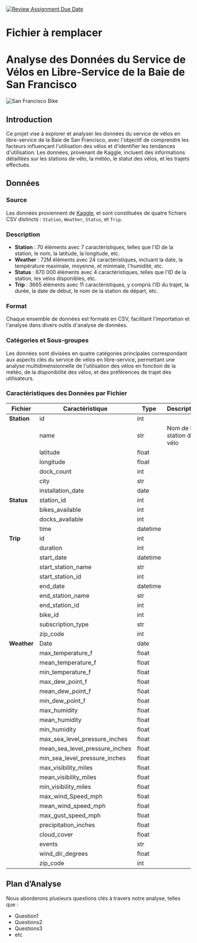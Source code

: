 [![Review Assignment Due Date](https://classroom.github.com/assets/deadline-readme-button-24ddc0f5d75046c5622901739e7c5dd533143b0c8e959d652212380cedb1ea36.svg)](https://classroom.github.com/a/Fj4cXJY4)
# Fichier à remplacer

# Analyse des Données du Service de Vélos en Libre-Service de la Baie de San Francisco
![San Francisco Bike](https://que-faire.voyage/wp-content/uploads/sites/13/2022/05/cyclistes-velo-san-francisco.jpg "San Francisco Bike")

## Introduction

Ce projet vise à explorer et analyser les données du service de vélos en libre-service de la Baie de San Francisco, avec l'objectif de comprendre les facteurs influençant l'utilisation des vélos et d'identifier les tendances d'utilisation. Les données, provenant de Kaggle, incluent des informations détaillées sur les stations de vélo, la météo, le statut des vélos, et les trajets effectués.

## Données

### Source

Les données proviennent de [Kaggle](https://www.kaggle.com/datasets/benhamner/sf-bay-area-bike-share?select=trip.csv), et sont constituées de quatre fichiers CSV distincts : `Station`, `Weather`, `Status`, et `Trip`. 

### Description

- **Station** : 70 éléments avec 7 caractéristiques, telles que l'ID de la station, le nom, la latitude, la longitude, etc.
- **Weather** : 72M éléments avec 24 caractéristiques, incluant la date, la température maximale, moyenne, et minimale, l'humidité, etc.
- **Status** : 670 000 éléments avec 4 caractéristiques, telles que l'ID de la station, les vélos disponibles, etc.
- **Trip** : 3665 éléments avec 11 caractéristiques, y compris l'ID du trajet, la durée, la date de début, le nom de la station de départ, etc.

### Format

Chaque ensemble de données est formaté en CSV, facilitant l'importation et l'analyse dans divers outils d'analyse de données.

### Catégories et Sous-groupes

Les données sont divisées en quatre catégories principales correspondant aux aspects clés du service de vélos en libre-service, permettant une analyse multidimensionnelle de l'utilisation des vélos en fonction de la météo, de la disponibilité des vélos, et des préférences de trajet des utilisateurs.

### Caractéristiques des Données par Fichier

| Fichier  | Caractéristique                | Type        |Description|
|----------|--------------------------------|-------------|------------------------|
| **Station** | id                         | int         ||
|          | name                       | str         |Nom de la station de vélo|
|          | latitude                   | float       ||
|          | longitude                  | float       ||
|          | dock_count                 | int         ||
|          | city                       | str         ||
|          | installation_date          | date        ||
| **Status**  | station_id                  | int         ||
|          | bikes_available            | int         ||
|          | docks_available            | int         ||
|          | time                       | datetime    ||
| **Trip**    | id                         | int         ||
|          | duration                   | int         ||
|          | start_date                 | datetime    ||
|          | start_station_name         | str         ||
|          | start_station_id           | int         ||
|          | end_date                   | datetime    ||
|          | end_station_name           | str         ||
|          | end_station_id             | int         ||
|          | bike_id                    | int         ||
|          | subscription_type          | str         ||
|          | zip_code                   | int         ||
| **Weather** | Date                      | date        ||
|          | max_temperature_f          | float       ||
|          | mean_temperature_f         | float       ||
|          | min_temperature_f          | float       ||
|          | max_dew_point_f            | float       ||
|          | mean_dew_point_f           | float       ||
|          | min_dew_point_f            | float       ||
|          | max_humidity               | float       ||
|          | mean_humidity              | float       ||
|          | min_humidity               | float       ||
|          | max_sea_level_pressure_inches |    float         ||
|          | mean_sea_level_pressure_inches |    float         ||
|          | min_sea_level_pressure_inches |     float        ||
|          | max_visibility_miles       |      float       ||
|          | mean_visibility_miles      |      float       ||
|          | min_visibility_miles       |      float       ||
|          | max_wind_Speed_mph         |      float       ||
|          | mean_wind_speed_mph        |     float        ||
|          | max_gust_speed_mph         |     float        ||
|          | precipitation_inches       |     float        ||
|          | cloud_cover                |      float       ||
|          | events                     |    str         ||
|          | wind_dir_degrees           |      float       ||
|          | zip_code                   | int         ||


## Plan d’Analyse

Nous aborderons plusieurs questions clés à travers notre analyse, telles que :

- Question1
- Questions2
- Questions3
- etc


